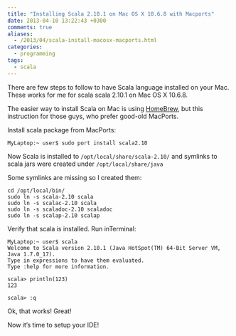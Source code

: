 ```yaml
---
title: "Installing Scala 2.10.1 on Mac OS X 10.6.8 with Macports"
date: 2013-04-10 13:22:43 +0300
comments: true
aliases:
  - /2013/04/scala-install-macosx-macports.html
categories:
  - programming
tags:
  - scala
---
```


There are few steps to follow to have Scala language installed on your Mac.
These works for me for scala scala 2.10.1 on Mac OS X 10.6.8.
<!--more-->
The easier way to install Scala on Mac is using [HomeBrew](/blog/2013/04/23/brewing-scala-on-mac-os-x/),
but this instruction for those guys, who prefer good-old MacPorts.

Install scala package from MacPorts:

    MyLaptop:~ user$ sudo port install scala2.10

Now Scala is installed to `/opt/local/share/scala-2.10/` and symlinks to scala jars were created under `/opt/local/share/java`

Some symlinks are missing so I created them:

    cd /opt/local/bin/
    sudo ln -s scala-2.10 scala
    sudo ln -s scalac-2.10 scala
    sudo ln -s scaladoc-2.10 scaladoc
    sudo ln -s scalap-2.10 scalap

Verify that scala is installed. Run inTerminal:

    MyLaptop:~ user$ scala
    Welcome to Scala version 2.10.1 (Java HotSpot(TM) 64-Bit Server VM, Java 1.7.0_17).
    Type in expressions to have them evaluated.
    Type :help for more information.

    scala> println(123)
    123

    scala> :q

Ok, that works! Great!

Now it’s time to setup your IDE!
